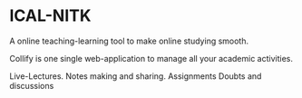 # ICAL-NITK
A online teaching-learning tool to make online studying smooth.

Collify is one single web-application to manage all your academic activities. 

Live-Lectures.
Notes making and sharing.
Assignments 
Doubts and discussions